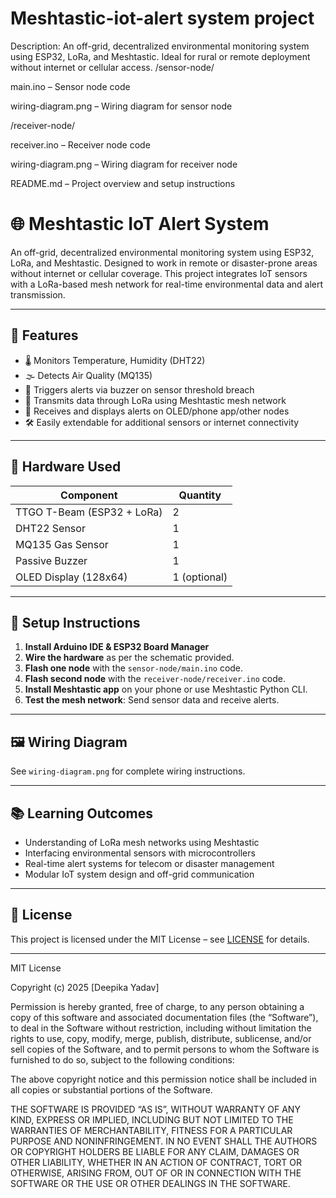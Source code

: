 # Meshtastic-iot-alert system project

Description: An off-grid, decentralized environmental monitoring system using ESP32, LoRa, and Meshtastic. Ideal for rural or remote deployment without internet or cellular access.
/sensor-node/

main.ino – Sensor node code

wiring-diagram.png – Wiring diagram for sensor node

/receiver-node/

receiver.ino – Receiver node code

wiring-diagram.png – Wiring diagram for receiver node

README.md – Project overview and setup instructions


# 🌐 Meshtastic IoT Alert System

An off-grid, decentralized environmental monitoring system using ESP32, LoRa, and Meshtastic. Designed to work in remote or disaster-prone areas without internet or cellular coverage. This project integrates IoT sensors with a LoRa-based mesh network for real-time environmental data and alert transmission.

---

## 🚀 Features

- 🌡️ Monitors Temperature, Humidity (DHT22)
- 🌫️ Detects Air Quality (MQ135)
- 📢 Triggers alerts via buzzer on sensor threshold breach
- 📡 Transmits data through LoRa using Meshtastic mesh network
- 📱 Receives and displays alerts on OLED/phone app/other nodes
- 🛠️ Easily extendable for additional sensors or internet connectivity

---

## 🔧 Hardware Used

| Component       | Quantity |
|----------------|----------|
| TTGO T-Beam (ESP32 + LoRa) | 2        |
| DHT22 Sensor    | 1        |
| MQ135 Gas Sensor| 1        |
| Passive Buzzer  | 1        |
| OLED Display (128x64) | 1 (optional) |

---

## 🧰 Setup Instructions

1. **Install Arduino IDE & ESP32 Board Manager**
2. **Wire the hardware** as per the schematic provided.
3. **Flash one node** with the `sensor-node/main.ino` code.
4. **Flash second node** with the `receiver-node/receiver.ino` code.
5. **Install Meshtastic app** on your phone or use Meshtastic Python CLI.
6. **Test the mesh network**: Send sensor data and receive alerts.

---

## 🖼️ Wiring Diagram

See `wiring-diagram.png` for complete wiring instructions.


---

## 📚 Learning Outcomes

- Understanding of LoRa mesh networks using Meshtastic
- Interfacing environmental sensors with microcontrollers
- Real-time alert systems for telecom or disaster management
- Modular IoT system design and off-grid communication

---

## 📄 License

This project is licensed under the MIT License – see [LICENSE](LICENSE) for details.

---

MIT License

Copyright (c) 2025 [Deepika Yadav]

Permission is hereby granted, free of charge, to any person obtaining a copy
of this software and associated documentation files (the “Software”), to deal
in the Software without restriction, including without limitation the rights
to use, copy, modify, merge, publish, distribute, sublicense, and/or sell
copies of the Software, and to permit persons to whom the Software is
furnished to do so, subject to the following conditions:

The above copyright notice and this permission notice shall be included in all
copies or substantial portions of the Software.

THE SOFTWARE IS PROVIDED “AS IS”, WITHOUT WARRANTY OF ANY KIND, EXPRESS OR
IMPLIED, INCLUDING BUT NOT LIMITED TO THE WARRANTIES OF MERCHANTABILITY,
FITNESS FOR A PARTICULAR PURPOSE AND NONINFRINGEMENT. IN NO EVENT SHALL THE
AUTHORS OR COPYRIGHT HOLDERS BE LIABLE FOR ANY CLAIM, DAMAGES OR OTHER
LIABILITY, WHETHER IN AN ACTION OF CONTRACT, TORT OR OTHERWISE, ARISING FROM,
OUT OF OR IN CONNECTION WITH THE SOFTWARE OR THE USE OR OTHER DEALINGS IN THE
SOFTWARE.
